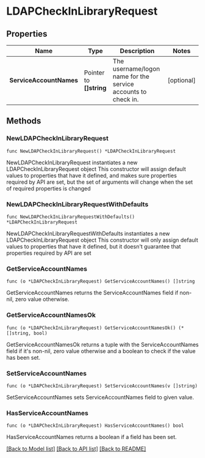 # LDAPCheckInLibraryRequest

## Properties

Name | Type | Description | Notes
------------ | ------------- | ------------- | -------------
**ServiceAccountNames** | Pointer to **[]string** | The username/logon name for the service accounts to check in. | [optional] 

## Methods

### NewLDAPCheckInLibraryRequest

`func NewLDAPCheckInLibraryRequest() *LDAPCheckInLibraryRequest`

NewLDAPCheckInLibraryRequest instantiates a new LDAPCheckInLibraryRequest object
This constructor will assign default values to properties that have it defined,
and makes sure properties required by API are set, but the set of arguments
will change when the set of required properties is changed

### NewLDAPCheckInLibraryRequestWithDefaults

`func NewLDAPCheckInLibraryRequestWithDefaults() *LDAPCheckInLibraryRequest`

NewLDAPCheckInLibraryRequestWithDefaults instantiates a new LDAPCheckInLibraryRequest object
This constructor will only assign default values to properties that have it defined,
but it doesn't guarantee that properties required by API are set

### GetServiceAccountNames

`func (o *LDAPCheckInLibraryRequest) GetServiceAccountNames() []string`

GetServiceAccountNames returns the ServiceAccountNames field if non-nil, zero value otherwise.

### GetServiceAccountNamesOk

`func (o *LDAPCheckInLibraryRequest) GetServiceAccountNamesOk() (*[]string, bool)`

GetServiceAccountNamesOk returns a tuple with the ServiceAccountNames field if it's non-nil, zero value otherwise
and a boolean to check if the value has been set.

### SetServiceAccountNames

`func (o *LDAPCheckInLibraryRequest) SetServiceAccountNames(v []string)`

SetServiceAccountNames sets ServiceAccountNames field to given value.

### HasServiceAccountNames

`func (o *LDAPCheckInLibraryRequest) HasServiceAccountNames() bool`

HasServiceAccountNames returns a boolean if a field has been set.


[[Back to Model list]](../README.md#documentation-for-models) [[Back to API list]](../README.md#documentation-for-api-endpoints) [[Back to README]](../README.md)


